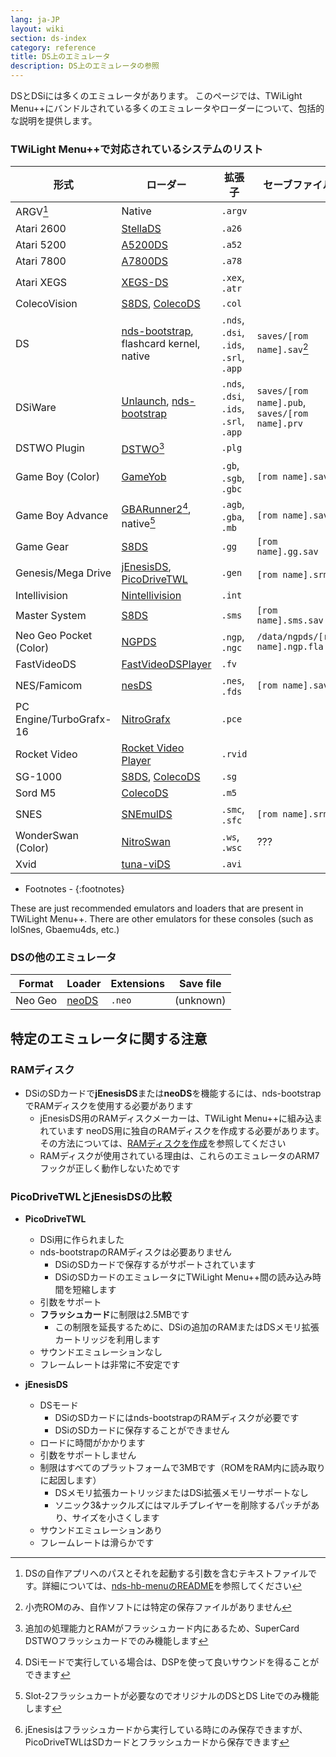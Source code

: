 ```yaml
---
lang: ja-JP
layout: wiki
section: ds-index
category: reference
title: DS上のエミュレータ
description: DS上のエミュレータの参照
---
```


DSとDSiには多くのエミュレータがあります。 このページでは、TWiLight Menu++にバンドルされている多くのエミュレータやローダーについて、包括的な説明を提供します。

### TWiLight Menu++で対応されているシステムのリスト

| 形式                      | ローダー                                             | 拡張子                                    | セーブファイル                                        |
| ----------------------- | ------------------------------------------------ | -------------------------------------- | ---------------------------------------------- |
| ARGV[^1]                | Native                                           | `.argv`                                |                                                |
| Atari 2600              | [StellaDS][stellads]                             | `.a26`                                 |                                                |
| Atari 5200              | [A5200DS][a5200ds]                               | `.a52`                                 |                                                |
| Atari 7800              | [A7800DS][a7800ds]                               | `.a78`                                 |                                                |
| Atari XEGS              | [XEGS-DS][xegs-ds]                               | `.xex`, `.atr`                         |                                                |
| ColecoVision            | [S8DS][s8ds], [ColecoDS][colecods]               | `.col`                                 |                                                |
| DS                      | [nds-bootstrap][ndsbs], flashcard kernel, native | `.nds`, `.dsi`, `.ids`, `.srl`, `.app` | `saves/[rom name].sav`[^2]                     |
| DSiWare                 | [Unlaunch][unlaunch], [nds-bootstrap][ndsbs]     | `.nds`, `.dsi`, `.ids`, `.srl`, `.app` | `saves/[rom name].pub`, `saves/[rom name].prv` |
| DSTWO Plugin            | [DSTWO][dstwo][^3]                               | `.plg`                                 |                                                |
| Game Boy (Color)        | [GameYob][gameyob]                               | `.gb`, `.sgb`, `.gbc`                  | `[rom name].sav`                               |
| Game Boy Advance        | [GBARunner2][gbarunner2][^4], native[^5]         | `.agb`, `.gba`, `.mb`                  | `[rom name].sav`                               |
| Game Gear               | [S8DS][s8ds]                                     | `.gg`                                  | `[rom name].gg.sav`                            |
| Genesis/Mega Drive      | [jEnesisDS][jenesis], [PicoDriveTWL][pdtwl]      | `.gen`                                 | `[rom name].srm`[^6]                           |
| Intellivision           | [Nintellivision][nintellivision]                 | `.int`                                 |                                                |
| Master System           | [S8DS][s8ds]                                     | `.sms`                                 | `[rom name].sms.sav`                           |
| Neo Geo Pocket (Color)  | [NGPDS][ngpds]                                   | `.ngp`, `.ngc`                         | `/data/ngpds/[rom name].ngp.fla`               |
| FastVideoDS             | [FastVideoDSPlayer][fastvideodsplayer]           | `.fv`                                  |                                                |
| NES/Famicom             | [nesDS][nesds]                                   | `.nes`, `.fds`                         | `[rom name].sav`                               |
| PC Engine/TurboGrafx-16 | [NitroGrafx][nitrografx]                         | `.pce`                                 |                                                |
| Rocket Video            | [Rocket Video Player][rvidplayer]                | `.rvid`                                |                                                |
| SG-1000                 | [S8DS][s8ds], [ColecoDS][colecods]               | `.sg`                                  |                                                |
| Sord M5                 | [ColecoDS][colecods]                             | `.m5`                                  |                                                |
| SNES                    | [SNEmulDS][snemulds]                             | `.smc`, `.sfc`                         | `[rom name].srm`                               |
| WonderSwan (Color)      | [NitroSwan][nitroswan]                           | `.ws`, `.wsc`                          | ???                                            |
| Xvid                    | [tuna-viDS][tunavids]                            | `.avi`                                 |                                                |

- Footnotes -
{:footnotes}

These are just recommended emulators and loaders that are present in TWiLight Menu++. There are other emulators for these consoles (such as lolSnes, Gbaemu4ds, etc.)

### DSの他のエミュレータ

| Format  | Loader         | Extensions | Save file |
| ------- | -------------- | ---------- | --------- |
| Neo Geo | [neoDS][neods] | `.neo`     | (unknown) |

## 特定のエミュレータに関する注意
### RAMディスク
- DSiのSDカードで**jEnesisDS**または**neoDS**を機能するには、nds-bootstrapでRAMディスクを使用する必要があります
   - jEnesisDS用のRAMディスクメーカーは、TWiLight Menu++に組み込まれています neoDS用に独自のRAMディスクを作成する必要があります。 その方法については、[RAMディスクを作成](../twilightmenu/creating-ram-disks)を参照してください
   - RAMディスクが使用されている理由は、これらのエミュレータのARM7フックが正しく動作しないためです

### PicoDriveTWLとjEnesisDSの比較
- **PicoDriveTWL**
   - DSi用に作られました
   - nds-bootstrapのRAMディスクは必要ありません
      - DSiのSDカードで保存するがサポートされています
      - DSiのSDカードのエミュレータにTWiLight Menu++間の読み込み時間を短縮します
   - 引数をサポート
   - **フラッシュカード**に制限は2.5MBです
      - この制限を延長するために、DSiの追加のRAMまたはDSメモリ拡張カートリッジを利用します
   - サウンドエミュレーションなし
   - フレームレートは非常に不安定です

- **jEnesisDS**
   - DSモード
      - DSiのSDカードにはnds-bootstrapのRAMディスクが必要です
      - DSiのSDカードに保存することができません
   - ロードに時間がかかります
   - 引数をサポートしません
   - 制限はすべてのプラットフォームで3MBです（ROMをRAM内に読み取りに起因します）
      - DSメモリ拡張カートリッジまたはDSi拡張メモリーサポートなし
      - ソニック3&ナックルズにはマルチプレイヤーを削除するパッチがあり、サイズを小さくします
   - サウンドエミュレーションあり
   - フレームレートは滑らかです


<!-- Links for tables -->
[^1]: DSの自作アプリへのパスとそれを起動する引数を含むテキストファイルです。詳細については、[nds-hb-menuのREADME](https://github.com/devkitPro/nds-hb-menu#passing-arguments)を参照してください
[^2]: 小売ROMのみ、自作ソフトには特定の保存ファイルがありません
[^3]: 追加の処理能力とRAMがフラッシュカード内にあるため、SuperCard DSTWOフラッシュカードでのみ機能します
[^4]: DSiモードで実行している場合は、DSPを使って良いサウンドを得ることができます
[^5]: Slot-2フラッシュカートが必要なのでオリジナルのDSとDS Liteでのみ機能します
[^6]: jEnesisはフラッシュカードから実行している時にのみ保存できますが、PicoDriveTWLはSDカードとフラッシュカードから保存できます

[a5200ds]: https://github.com/wavemotion-dave/A5200DS
[a7800ds]: https://github.com/wavemotion-dave/A7800DS
[colecods]: https://github.com/wavemotion-dave/ColecoDS
[dstwo]: http://eng.supercard.sc
[fastvideodsplayer]: https://github.com/Gericom/FastVideoDSPlayer
[gameyob]: https://github.com/Drenn1/GameYob
[gbarunner2]: https://github.com/Gericom/GBARunner2
[jenesis]: https://www.gamebrew.org/wiki/JEnesisDS
[ndsbs]: https://github.com/DS-Homebrew/nds-bootstrap
[nesds]: https://github.com/DS-Homebrew/NesDS
[ngpds]: https://github.com/FluBBaOfWard/NGPDS
[nitrografx]: https://www.gamebrew.org/wiki/NitroGrafx
[nitroswan]: https://github.com/FluBBaOfWard/NitroSwan
[pdtwl]: https://github.com/DS-Homebrew/PicoDriveTWL
[rvidplayer]: https://gbatemp.net/threads/539163
[s8ds]: https://github.com/FluBBaOfWard/S8DS
[snemulds]: https://www.gamebrew.org/wiki/SnemulDS_-_Revival
[stellads]: https://github.com/wavemotion-dave/StellaDS
[unlaunch]: https://problemkaputt.de/unlaunch.htm
[xegs-ds]: https://github.com/wavemotion-dave/XEGS-DS
[neods]: https://www.gamebrew.org/wiki/NeoDS
[nintellivision]: https://github.com/wavemotion-dave/NINTV-DS
[tunavids]: https://github.com/chishm/tuna-vids
